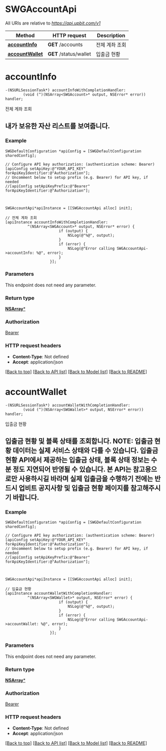 # SWGAccountApi

All URIs are relative to *https://api.upbit.com/v1*

Method | HTTP request | Description
------------- | ------------- | -------------
[**accountInfo**](SWGAccountApi.md#accountinfo) | **GET** /accounts | 전체 계좌 조회
[**accountWallet**](SWGAccountApi.md#accountwallet) | **GET** /status/wallet | 입출금 현황


# **accountInfo**
```objc
-(NSURLSessionTask*) accountInfoWithCompletionHandler: 
        (void (^)(NSArray<SWGAccount>* output, NSError* error)) handler;
```

전체 계좌 조회

## 내가 보유한 자산 리스트를 보여줍니다. 

### Example 
```objc
SWGDefaultConfiguration *apiConfig = [SWGDefaultConfiguration sharedConfig];

// Configure API key authorization: (authentication scheme: Bearer)
[apiConfig setApiKey:@"YOUR_API_KEY" forApiKeyIdentifier:@"Authorization"];
// Uncomment below to setup prefix (e.g. Bearer) for API key, if needed
//[apiConfig setApiKeyPrefix:@"Bearer" forApiKeyIdentifier:@"Authorization"];



SWGAccountApi*apiInstance = [[SWGAccountApi alloc] init];

// 전체 계좌 조회
[apiInstance accountInfoWithCompletionHandler: 
          ^(NSArray<SWGAccount>* output, NSError* error) {
                        if (output) {
                            NSLog(@"%@", output);
                        }
                        if (error) {
                            NSLog(@"Error calling SWGAccountApi->accountInfo: %@", error);
                        }
                    }];
```

### Parameters
This endpoint does not need any parameter.

### Return type

[**NSArray<SWGAccount>***](SWGAccount.md)

### Authorization

[Bearer](../README.md#Bearer)

### HTTP request headers

 - **Content-Type**: Not defined
 - **Accept**: application/json

[[Back to top]](#) [[Back to API list]](../README.md#documentation-for-api-endpoints) [[Back to Model list]](../README.md#documentation-for-models) [[Back to README]](../README.md)

# **accountWallet**
```objc
-(NSURLSessionTask*) accountWalletWithCompletionHandler: 
        (void (^)(NSArray<SWGWallet>* output, NSError* error)) handler;
```

입출금 현황

## 입출금 현황 및 블록 상태를 조회합니다.  **NOTE**: 입출금 현황 데이터는 실제 서비스 상태와 다를 수 있습니다.  입출금 현황 API에서 제공하는 입출금 상태, 블록 상태 정보는 수 분 정도 지연되어 반영될 수 있습니다. 본 API는 참고용으로만 사용하시길 바라며 실제 입출금을 수행하기 전에는 반드시 업비트 공지사항 및 입출금 현황 페이지를 참고해주시기 바랍니다. 

### Example 
```objc
SWGDefaultConfiguration *apiConfig = [SWGDefaultConfiguration sharedConfig];

// Configure API key authorization: (authentication scheme: Bearer)
[apiConfig setApiKey:@"YOUR_API_KEY" forApiKeyIdentifier:@"Authorization"];
// Uncomment below to setup prefix (e.g. Bearer) for API key, if needed
//[apiConfig setApiKeyPrefix:@"Bearer" forApiKeyIdentifier:@"Authorization"];



SWGAccountApi*apiInstance = [[SWGAccountApi alloc] init];

// 입출금 현황
[apiInstance accountWalletWithCompletionHandler: 
          ^(NSArray<SWGWallet>* output, NSError* error) {
                        if (output) {
                            NSLog(@"%@", output);
                        }
                        if (error) {
                            NSLog(@"Error calling SWGAccountApi->accountWallet: %@", error);
                        }
                    }];
```

### Parameters
This endpoint does not need any parameter.

### Return type

[**NSArray<SWGWallet>***](SWGWallet.md)

### Authorization

[Bearer](../README.md#Bearer)

### HTTP request headers

 - **Content-Type**: Not defined
 - **Accept**: application/json

[[Back to top]](#) [[Back to API list]](../README.md#documentation-for-api-endpoints) [[Back to Model list]](../README.md#documentation-for-models) [[Back to README]](../README.md)

